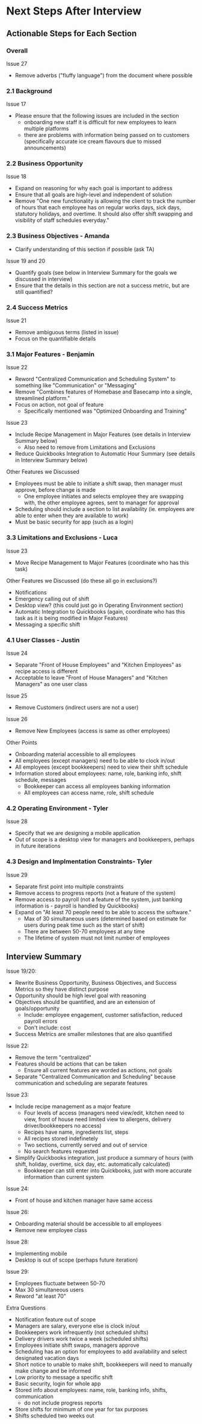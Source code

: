 # Next Steps After Interview

## Actionable Steps for Each Section

### Overall
Issue 27
- Remove adverbs ("fluffy language") from the document where possible

### 2.1 Background
Issue 17
- Please ensure that the following issues are included in the section
   - onboarding new staff it is difficult for new employees to learn multiple platforms
   - there are problems with information being passed on to customers (specifically accurate ice cream flavours due to missed announcements)
 
### 2.2 Business Opportunity
Issue 18
- Expand on reasoning for why each goal is important to address
- Ensure that all goals are high-level and independent of solution
- Remove "One new functionality is allowing the client to track the number of hours that each employee has on regular works days, sick days, statutory holidays, and overtime. It should also offer shift swapping and visibility of staff schedules everyday."

### 2.3 Business Objectives - Amanda
- Clarify understanding of this section if possible (ask TA)

Issue 19 and 20
- Quantify goals (see below in Interview Summary for the goals we discussed in interview)
- Ensure that the details in this section are not a success metric, but are still quantified?

### 2.4 Success Metrics
Issue 21
- Remove ambiguous terms (listed in issue)
- Focus on the quantifiable details

### 3.1 Major Features - Benjamin
Issue 22
- Reword "Centralized Communication and Scheduling System" to something like "Communication" or "Messaging"
- Remove "Combines features of Homebase and Basecamp into a single, streamlined platform."
- Focus on action, not goal of feature
   - Specifically mentioned was "Optimized Onboarding and Training"

Issue 23
- Include Recipe Management in Major Features (see details in Interview Summary below)
   - Also need to remove from Limitations and Exclusions
- Reduce Quickbooks Integration to Automatic Hour Summary (see details in Interview Summary below)

Other Features we Discussed
- Employees must be able to initiate a shift swap, then manager must approve, before change is made
   - One employee initiates and selects employee they are swapping with, the other employee agrees, sent to manager for approval
- Scheduling should include a section to list availability (ie. employees are able to enter when they are available to work)
- Must be basic security for app (such as a login) 

### 3.3 Limitations and Exclusions - Luca
Issue 23
- Move Recipe Management to Major Features (coordinate who has this task)

Other Features we Discussed (do these all go in exclusions?)
- Notifications
- Emergency calling out of shift
- Desktop view? (this could just go in Operating Environment section)
- Automatic Integration to Quickbooks (again, coordinate who has this task as it is being modified in Major Features)
- Messaging a specific shift

### 4.1 User Classes - Justin
Issue 24
- Separate "Front of House Employees" and "Kitchen Employees" as recipe access is different
- Acceptable to leave "Front of House Managers" and "Kitchen Managers" as one user class

Issue 25
- Remove Customers (indirect users are not a user)

Issue 26
- Remove New Employees (access is same as other employees)

Other Points
- Onboarding material accessible to all employees
- All employees (except managers) need to be able to clock in/out
- All employees (except bookkeepers) need to view their shift schedule
- Information stored about employees: name, role, banking info, shift schedule, messages
   - Bookkeeper can access all employees banking information
   - All employees can access name, role, shift schedule

### 4.2 Operating Environment - Tyler
Issue 28
- Specify that we are designing a mobile application
- Out of scope is a desktop view for managers and bookkeepers, perhaps in future iterations

### 4.3 Design and Implmentation Constraints- Tyler
Issue 29
- Separate first point into multiple constraints
- Remove access to progress reports (not a feature of the system)
- Remove access to payroll (not a feature of the system, just banking information is - payroll is handled by Quickbooks)
- Expand on "At least 70 people need to be able to access the software."
   - Max of 30 simultaneous users (determined based on estimate for users during peak time such as the start of shift)
   - There are between 50-70 employees at any time
   - The lifetime of system must not limit number of employees


## Interview Summary

Issue 19/20:
- Rewrite Business Opportunity, Business Objectives, and Success Metrics so they have distinct purpose
- Opportunity should be high level goal with reasoning
- Objectives should be quantified, and are an extension of goals/opportunity
   - Include: employee engagement, customer satisfaction, reduced payroll errors
   - Don't include: cost 
- Success Metrics are smaller milestones that are also quantified

Issue 22: 
- Remove the term "centralized"
- Features should be actions that can be taken
    - Ensure all current features are worded as actions, not goals
- Separate "Centralized Communication and Scheduling" because communication and scheduling are separate features

Issue 23:
- Include recipe management as a major feature
   - Four levels of access (managers need view/edit, kitchen need to view, front of house need limited view to allergens, delivery driver/bookkeepers no access)
   - Recipes have name, ingredients list, steps
   - All recipes stored indefinetely
   - Two sections, currently served and out of service
   - No search features requested
- Simplify Quickbooks integration, just produce a summary of hours (with shift, holiday, overtime, sick day, etc. automatically calculated)
   - Bookkeeper can still enter into Quickbooks, just with more accurate information than current system
 
Issue 24: 
- Front of house and kitchen manager have same access

Issue 26:
- Onboarding material should be accessible to all employees
- Remove new employee class

Issue 28:
- Implementing mobile
- Desktop is out of scope (perhaps future iteration)

Issue 29:
- Employees fluctuate between 50-70
- Max 30 simultaneous users
- Reword "at least 70"

Extra Questions
- Notification feature out of scope
- Managers are salary, everyone else is clock in/out
- Bookkeepers work infrequently (not scheduled shifts)
- Delivery drivers work twice a week (scheduled shifts)
- Employees initiate shift swaps, managers approve
- Scheduling has an option for employees to add availability and select designated vacation days
- Short notice to unable to make shift, bookkeepers will need to manually make change and be informed
- Low priority to message a specific shift
- Basic security, login for whole app
- Stored info about employees: name, role, banking info, shifts, communication
    - do not include progress reports
- Store shifts for minimum of one year for tax purposes
- Shifts scheduled two weeks out
